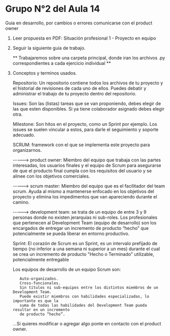 # Grupo N°2 del Aula 14

Guia en desarrollo, por cambios o errores comunicarse con el product owner

1) Leer propuesta en PDF: Situación profesional 1 - Proyecto en equipo
2) Seguir la siguiente guia de trabajo. 
   
   ** Trabajaremos sobre una carpeta principal, donde iran los archivos .py 
   correspondientes a cada ejercicio individual **
   
3) Conceptos y terminos usados.                                                

   Repositorio: Un repositorio contiene todos los archivos de tu proyecto y el historial de revisiones
                de cada uno de ellos. Puedes debatir y administrar el trabajo de tu proyecto dentro del repositorio.                   
                                                                                                                         
   Issues: Son las (listas) tareas que se van proponiendo, debes elegir de las que esten disponibles. Si ya tiene 
           colaborador asignado debes elegir otra.                    
                 
   Milestone: Son hitos en el proyecto, como un Sprint por ejemplo. Los issues se suelen vincular a estos, para darle 
              el seguimiento y soporte adecuado.
    
   SCRUM: framework con el que se implementa este proyecto para organizarnos.
   
   -----> product owner: Miembro del equipo que trabaja con las partes interesadas, los usuarios finales y el equipo 
                         de Scrum para asegurarse de que el producto final cumpla con los requisitos del usuario y se 
                         alinee con los objetivos comerciales. 
   
   -----> scrum master: Miembro del equipo que es el facilitador del team scrum. Ayuda al mismo a mantenerse enfocado
                        en los objetivos del proyecto y elimina los impedimentos que van apareciendo durante el camino.
   
   -----> development team: se trata de un equipo de entre 3 y 9 personas donde no existen jerarquías ni sub-roles. Los 
                            profesionales que pertenecen al Development Team (equipo de desarrollo) son los encargados 
                            de entregar un incremento de producto “hecho” que potencialmente se pueda liberar en entorno 
                            productivo.                                                                                          
   
   Sprint: El corazón de Scrum es un Sprint, es un intervalo prefijado de tiempo (no inferior a una semana ni superior a un mes) 
           durante el cual se crea un incremento de producto "Hecho o Terminado" utilizable, potencialmente entregable
   
   Los equipos de desarrollo de un equipo Scrum son:

          Auto-organizados.
          Cross-funcionales.
          Sin títulos ni sub-equipos entre los distintos miembros de un Development Team.
          Puede existir miembros con habilidades especializadas, lo importante es que la 
          suma de todas las habilidades del Development Team pueda resultar en un incremento 
          de producto “hecho”.
   
   
   ...Si quieres modificar o agregar algo ponte en contacto con el product owner. 
     
      

  

